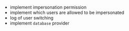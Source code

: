 - implement impersonation permission
- implement which users are allowed to be impersonated
- log of user switching
- implement `database` provider
